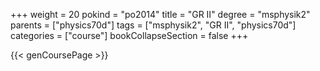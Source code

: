 +++
weight = 20
pokind = "po2014"
title = "GR II"
degree = "msphysik2"
parents = ["physics70d"]
tags = ["msphysik2", "GR II", "physics70d"]
categories = ["course"]
bookCollapseSection = false
+++

{{< genCoursePage >}}
